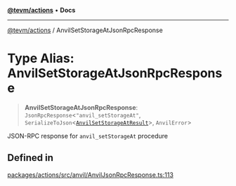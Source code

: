 [**@tevm/actions**](../README.md) • **Docs**

***

[@tevm/actions](../globals.md) / AnvilSetStorageAtJsonRpcResponse

# Type Alias: AnvilSetStorageAtJsonRpcResponse

> **AnvilSetStorageAtJsonRpcResponse**: `JsonRpcResponse`\<`"anvil_setStorageAt"`, `SerializeToJson`\<[`AnvilSetStorageAtResult`](AnvilSetStorageAtResult.md)\>, `AnvilError`\>

JSON-RPC response for `anvil_setStorageAt` procedure

## Defined in

[packages/actions/src/anvil/AnvilJsonRpcResponse.ts:113](https://github.com/evmts/tevm-monorepo/blob/main/packages/actions/src/anvil/AnvilJsonRpcResponse.ts#L113)

